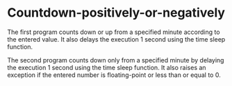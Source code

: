 # Countdown-positively-or-negatively

The first program counts down or up from a specified minute according to the entered value.
It also delays the execution 1 second using the time sleep function.

The second program counts down only from a specified minute by delaying the execution 1 second using the time sleep function.
It also raises an exception if the entered number is floating-point or less than or equal to 0.

